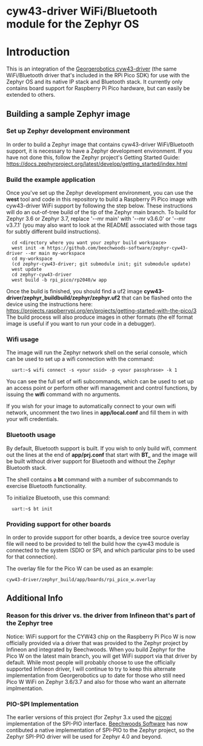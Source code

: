 # cyw43-driver WiFi/Bluetooth module for the Zephyr OS

# Introduction
This is an integration of the [Georgerobotics cyw43-driver](https://github.com/georgerobotics) (the same WiFi/Bluetooth driver that's included in the RPi Pico SDK) for use with the Zephyr OS and its native IP stack and Bluetooth stack. It currently only contains board support for Raspberry Pi Pico hardware, but can easily be extended to others.

## Building a sample Zephyr image
### Set up Zephyr development environment
In order to build a Zephyr image that contains cyw43-driver WiFi/Bluetooth support, it is necessary to have a Zephyr development environment. If you have not done this, follow the Zephyr project's Getting Started Guide: https://docs.zephyrproject.org/latest/develop/getting_started/index.html

### Build the example application
Once you've set up the Zephyr development environment, you can use the **west** tool and code in this repository to build a Raspberry Pi Pico image with cyw43-driver WiFi support by following the step below. These instructions will do an out-of-tree build of the tip of the Zephyr main branch. To build for Zephyr 3.6 or Zephyr 3.7, replace '--mr main' with '--mr v3.6.0' or '--mr v3.7.1' (you may also want to look at the README associated with those tags for subtly different build instructions).
```
  cd <directory where you want your zephyr build workspace>
  west init -m https://github.com/beechwoods-software/zephyr-cyw43-driver --mr main my-workspace
  cd my-workspace
  (cd zephyr-cyw43-driver; git submodule init; git submodule update)
  west update
  cd zephyr-cyw43-driver
  west build -b rpi_pico/rp2040/w app
```
Once the build is finished, you should find a uf2 image **cyw43-driver/zephyr_buildbuild/zephyr/zephyr.uf2** that can be flashed onto the device using the instructions here: https://projects.raspberrypi.org/en/projects/getting-started-with-the-pico/3 The build process will also produce images in other formats (the elf format image is useful if you want to run your code in a debugger).

### Wifi usage
The image will run the Zephyr network shell on the serial console, which can be used to set up a wifi connection with the command:
```
  uart:~$ wifi connect -s <your ssid> -p <your passphrase> -k 1
```

You can see the full set of wifi subcommands, which can be used to set up an access point or perform other wifi management and control functions, by issuing the **wifi** command with no arguments. 

If you wish for your image to automatically connect to your own wifi network, uncomment the two lines in **app/local.conf** and fill them in with your wifi credentials.

### Bluetooth usage
By default, Bluetooth support is built. If you wish to only build wifi, comment out the lines at the end of **app/prj.conf** that start with **BT_** and the image will be built without driver support for Bluetooth and without the Zephyr Bluetooth stack.

The shell contains a **bt** command with a number of subcommands to exercise Bluetooth functionality.

To initialize Bluetooth, use this command:
```
  uart:~$ bt init
```

### Providing support for other boards
In order to provide support for other boards, a device tree source overlay file will need to be provided to tell the build how the cyw43 module is connected to the system (SDIO or SPI, and which particular pins to be used for that connection).

The overlay file for the Pico W can be used as an example:
```
cyw43-driver/zephyr_build/app/boards/rpi_pico_w.overlay
```

## Additional Info

### Reason for this driver vs. the driver from Infineon that's part of the Zephyr tree
Notice: WiFi support for the CYW43 chip on the Raspberry Pi Pico W is now officially provided via a driver that was provided to the Zephyr project by Infineon and integrated by Beechwoods. When you build Zephyr for the Pico W on the latest main branch, you will get WiFi support via that driver by default. While most people will probably choose to use the officially supported Infineon driver, I will continue to try to keep this alternate implementation from Georgerobotics up to date for those who still need Pico W WiFi on Zephyr 3.6/3.7 and also for those who want an alternate implmentation.

### PIO-SPI Implementation
The earlier versions of this project (for Zephyr 3.x used the [picowi](https://github.com/jbentham/picowi) implementation of the SPI-PIO interface. [Beechwoods Software](https://github.com/beechwoods-software) has now contibuted a native implementation of SPI-PIO to the Zephyr project, so the Zephyr SPI-PIO driver will be used for Zephyr 4.0 and beyond.
